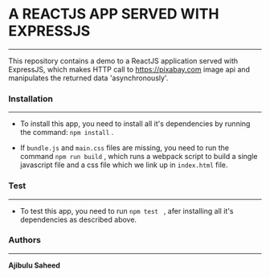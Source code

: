 # **A REACTJS APP SERVED WITH EXPRESSJS**
----------------------------------------------

This repository contains a demo to a ReactJS application served with ExpressJS, which makes HTTP call to https://pixabay.com image api and manipulates the returned data 'asynchronously'.


### **Installation**
--------------------

* To install this app, you need to install all it's dependencies by running the command: ``` npm install ``` .

* If ```bundle.js``` and ```main.css``` files are missing, you need to run the command ```npm run build``` , which runs a webpack script to build a single javascript file and a css file which we link up in ```index.html``` file.


### **Test**
-------------
* To test this app, you need to run ```npm test ``` , afer installing all it's dependencies as described above.

### **Authors**
---------------
**Ajibulu  Saheed**